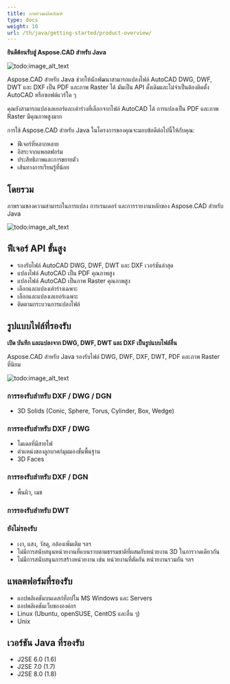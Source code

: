 ```yaml
---
title: ภาพรวมผลิตภัณฑ์
type: docs
weight: 10
url: /th/java/getting-started/product-overview/
---
```


**ยินดีต้อนรับสู่ Aspose.CAD สำหรับ Java**

![todo:image_alt_text](https://i.imgur.com/qHeCKck.png)

Aspose.CAD สำหรับ Java ช่วยให้นักพัฒนาสามารถแปลงไฟล์ AutoCAD DWG, DWF, DWT และ DXF เป็น PDF และภาพ Raster ได้ มันเป็น API ดั้งเดิมและไม่จำเป็นต้องติดตั้ง AutoCAD หรือซอฟต์แวร์ใด ๆ 

คุณยังสามารถแปลงเลเยอร์และเค้าร่างที่เลือกจากไฟล์ AutoCAD ได้ การแปลงเป็น PDF และภาพ Raster มีคุณภาพสูงมาก

การใช้ Aspose.CAD สำหรับ Java ในโครงการของคุณจะมอบข้อดีต่อไปนี้ให้กับคุณ:

- ฟีเจอร์ที่หลากหลาย
- อิสระจากแพลตฟอร์ม
- ประสิทธิภาพและการขยายตัว
- เส้นทางการเรียนรู้ที่น้อย



## **โดยรวม**
ภาพรวมของความสามารถในการแปลง การเรนเดอร์ และการรายงานหลักของ Aspose.CAD สำหรับ Java

![todo:image_alt_text](https://i.imgur.com/vLNnhkj.png)
## **ฟีเจอร์ API ขั้นสูง**
- รองรับไฟล์ AutoCAD DWG, DWF, DWT และ DXF เวอร์ชันล่าสุด
- แปลงไฟล์ AutoCAD เป็น PDF คุณภาพสูง
- แปลงไฟล์ AutoCAD เป็นภาพ Raster คุณภาพสูง
- เลือกและแปลงเค้าร่างเฉพาะ
- เลือกและแปลงเลเยอร์เฉพาะ
- ติดตามกระบวนการแปลงไฟล์
## **รูปแบบไฟล์ที่รองรับ**
**เปิด บันทึก และแปลงจาก DWG, DWF, DWT และ DXF เป็นรูปแบบไฟล์อื่น**

Aspose.CAD สำหรับ Java รองรับไฟล์ DWG, DWF, DXF, DWT, PDF และภาพ Raster ที่นิยม

![todo:image_alt_text](/cad/_assets/java/product-overview_1.png)
### **การรองรับสำหรับ DXF / DWG / DGN**
- 3D Solids (Conic, Sphere, Torus, Cylinder, Box, Wedge)
### **การรองรับสำหรับ DXF / DWG**
- โมเดลที่มีสายไฟ
- ตำแหน่งของลูกบาศก์มุมมองขั้นพื้นฐาน
- 3D Faces
### **การรองรับสำหรับ DXF / DGN**
- พื้นผิว, เมช
### **การรองรับสำหรับ DWT**

### **ยังไม่รองรับ**
- เงา, แสง, วัสดุ, กล้องเพิ่มเติม ฯลฯ
- ไม่มีการสนับสนุนหน่วยงานที่แบนราบตามธรรมชาติที่ผสมกับหน่วยงาน 3D ในการวาดเดียวกัน
- ไม่มีการสนับสนุนการสร้างหน่วยงาน เช่น หน่วยงานที่ตัดกัน หน่วยงานรวมกัน ฯลฯ
## **แพลตฟอร์มที่รองรับ**
- แอปพลิเคชันบนเดสก์ท็อปใน MS Windows และ Servers
- แอปพลิเคชันเว็บขององค์กร
- Linux (Ubuntu, openSUSE, CentOS และอื่น ๆ)
- Unix
## **เวอร์ชัน Java ที่รองรับ**
- J2SE 6.0 (1.6)
- J2SE 7.0 (1.7)
- J2SE 8.0 (1.8)
